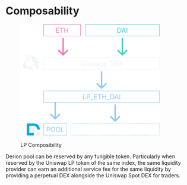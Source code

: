# Composability

<figure><img src="../.gitbook/assets/image (62).png" alt="" width="375"><figcaption><p>LP Composibility</p></figcaption></figure>

Derion pool can be reserved by any fungible token. Particularly when reserved by the Uniswap LP token of the same index, the same liquidity provider can earn an additional service fee for the same liquidity by providing a perpetual DEX alongside the Uniswap Spot DEX for traders.
